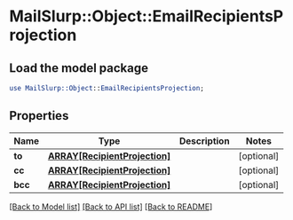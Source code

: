 # MailSlurp::Object::EmailRecipientsProjection

## Load the model package
```perl
use MailSlurp::Object::EmailRecipientsProjection;
```

## Properties
Name | Type | Description | Notes
------------ | ------------- | ------------- | -------------
**to** | [**ARRAY[RecipientProjection]**](RecipientProjection) |  | [optional] 
**cc** | [**ARRAY[RecipientProjection]**](RecipientProjection) |  | [optional] 
**bcc** | [**ARRAY[RecipientProjection]**](RecipientProjection) |  | [optional] 

[[Back to Model list]](../README#documentation-for-models) [[Back to API list]](../README#documentation-for-api-endpoints) [[Back to README]](../README)


